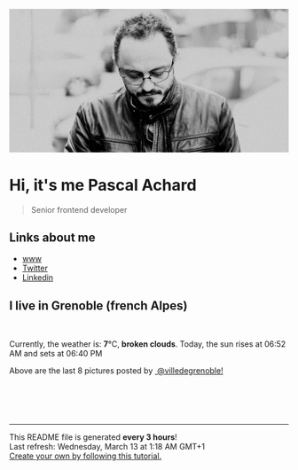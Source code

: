 ![Pascal Achard](./images/photo-pascal-achard.jpg)
# Hi, it's me Pascal Achard
> Senior frontend developer

## Links about me
- [www](https://www.pascal-achard.com)
- [Twitter](https://twitter.com/botmaster)
- [Linkedin](http://www.linkedin.com/in/pascal-achard)


## I live in Grenoble (french Alpes)
<img src="https://openweathermap.org/img/wn/04n@2x.png" alt="">

Currently, the weather is: **7**°C, **broken clouds**.
Today, the sun rises at 06:52 AM and sets at 06:40 PM

Above are the last 8 pictures posted by <a href="https://www.instagram.com/villedegrenoble/" target="_blank"><img alt="" src="https://upload.wikimedia.org/wikipedia/commons/thumb/e/e7/Instagram_logo_2016.svg/1024px-Instagram_logo_2016.svg.png" width="20"/> @villedegrenoble!</a>

<p style="display: flex; flex-wrap: wrap; gap: 20px;">
        <img src="https://cdn1.picuki.com/hosted-by-instagram/q/0exhNuNYnjBGZDHIdN5WmL9I2PwkAQxLKfhSQ7e71yJjMBhsLH6QvJA0mpCl6yRxIwVgFDeSYztj5okoU1xVCz19OEXaQLyNRTtc6qycUOzN1zBu%7C%7CZRpk7wzKHYXYnSs%7C%7C8UpVgmYdSgIGaYDG7uo+qhT5aGuO1lQpTb9d7JGmC4E5ZObS6olhMF4pJ2Jg3Tt%7C%7C9k4Ki5e82wzJURmpNTfvGtdEaW+NMB166d1RbMCxMkA%7C%7C6nRlSaHEmw+Jj8uRHagtIj+kOYA2DG+Vjs07FeQb6IKDnQhq0efuBt3t4gj1aSNBdxuiekZkIH2bSAEXG428Fk71p26qCDMa2is4EhX2j3+2J6oX8oLsbrEDKCwX%7C%7Cr+4jvxdp%7C%7C6E6NhSj9cJLmFdxGObfa1BZ8Uw81AFKUeh2GU9iSpdb+mxTJ7OztPmzmEQaNhR6ii9I6r+CTXj2qWsF8SqtW1YaFM3XJv8cKarwl+JCqTI50dY2Xyn28sEeFTeLqVxpyHPrwU.jpeg" alt="" width="200"/>
        <img src="https://cdn1.picuki.com/hosted-by-instagram/q/0exhNuNYnjBGZDHIdN5WmL9I2PwkAQxLKfhSQ7e71yJjMBhsLH6QvJA0mpCl6yRxIwVgFDeSYztj5IsuU11SCD19P0LWT7OISj5T6ayaUuzN1Ddg955ikr0xJH0bbHSt9sQpVAmYdSgIGaYDG7uo%7C%7CekX5vvwajAGuDWUN+UtzCVG%7C%7CMm0X51wm8Qf8fTT0FOzv9R3GzNJzWM1eUAmscnbrSgLUbr2O8ti9PY6F%7C%7CkKhMZL7e3tnyv2H2g+PVFwFA+cu5+czr5Qwxzmdwo382L6abEJH2sa1QScnREQisEDgrKbO8to3fNlkI%7C%7CmHWVXSE1KhjVP1pe+lX6aJTXv1kRtwGHQyraOefs%7C%7C+7jqCOqwcdzw4wXtO5zqF+tiR1dbLeb%7C%7CSnHtZaaSQpt92NkBH7VN1FzivVP7e7ipjENOJTNojwDTFb1dUv%7C%7CNzq3w9V%7C%7CnrGmPmTMchvSXL7BT4WZH+u%7C%7CbuhU2cU6WL8VkGnLZ3A10R%7C%7CgUU5icx9jrZet9WxoDY9ER+TTf0Q==.jpeg" alt="" width="200"/>
        <img src="https://cdn1.picuki.com/hosted-by-instagram/q/0exhNuNYnjBGZDHIdN5WmL9I2PwkAQxLKfhSQ7e71yJjMBhsLH6QvJA0mpCl6yRxIwVgFDeSYztj5IwoU1xUDD19P0PZT7CISzpW7amQXerN1DZl9ZVhl7gwKX0bZHWp8sUpVAmYdSgIGaYDG7uo+qhT5aGuO1lQpzb9d7JGmC4E5ZPiZ6x29Zk0v6uJk1%7C%7Ck7JYwKXNM+243dR5l85PcpDtEWvbzNsA6q6RjAIgCifgG6vuzynXrV1IkeFFxHzPCua3nhs0gtiHKOQQZw16MRosVDgobhVjmljkA449+n6SDFaxMn%7C%7C07s%7C%7C2AATNBVmtUpBVtmJGCnCbUNU2z8lp%7C%7C50GA7YeAZdESocTfAfCEeu%7C%7CA1A%7C%7ChK+L6UehoEyhCA%7C%7C%7C%7CUBBKJZvq+WpgJqapJPvEe5WuR1ymed6Hz%7C%7CT5eDA8ZhiS5XbVEQaTF55uw51OJqHCW9FEYxsOsS6Qax1sApJCrvV5aWi+AOsZMBCff3Q16EI0VJeg=.jpeg" alt="" width="200"/>
        <img src="https://cdn1.picuki.com/hosted-by-instagram/q/0exhNuNYnjBGZDHIdN5WmL9I2PwkAQxLKfhSQ7e71yJjMBhsLH6QvJA0mpCj4yRwKg5lHDeVeSBk54ooUV1SAlYVPUHXTbOJTzpV66qbU++q1lph9p5pkLczKXUZZXWv8MQrVGHEBCxWFOkXULjh7uZE+OXvajQbojKaKrBDkDdttdCwFahlza4ls%7C%7CfBv0Xm1IwleTRE4X8gI1spr5Pcoz8cDaO9Y4Byq6A5QLUPjslL5er63Rq2ElIpenojRmDG%7C%7CLTPnNEMjSC1fx0Z30iUF7wIPhw%7C%7CuWqjugEyvcorjIj%7C%7CFaJciP1opoL2bUcmGW9opUk53cH7mCuQODCW%7C%7CkVxjnCK5OvpYtQzkYDzN8DMTdb7yhnCeIDIMZFbU00oGvrPUlDVOMOuJctPkc1AGaUYgnjk0VLkLfbL0hBOFzxO3myJX8ckFQ==.jpeg" alt="" width="200"/>
        <img src="https://cdn1.picuki.com/hosted-by-instagram/q/0exhNuNYnjBGZDHIdN5WmL9I2PwkAQxLKftSQ7e71yJjMBhsLH6QvJA0mpCj4yRwKg5lHDeVeSBk54opU1tVClIVP0fcTLaASzxX6K6eXO+rvDBg8Z5lkbc8KHUXZXGs9cYuVmWpNWwPG%7C%7CsAULjh7uZDu7%7C%7CzNnZSyWaRMdsBnmICqZXwCJ1mwsFusvrBv0Xm1IwleTRE4X8gI1spr5Pcoz8cDaO9YIByq6A5QLUPjslL5er63Rq2ElIpenojRmDK%7C%7CLTPnNEMjSC1ZBgx+WbwS5AfGGE%7C%7CuQyIszIE4sorjIj%7C%7CFaJciP1opoL2bUcmGW9opUk53cH7niTya2Gq10ZtyGXKn56rX+YJkrSjC+m0TfTN5TbtdLLEO59tDVQYRa%7C%7CyFgz4bqf7BMtbwcYaWvdGig7lzye7VanG0Bp7JTB9mmCKPphqae+qzJmJ2W%7C%7CcjWuN91NpgJ+PceNP4GR0zdeDwzc9dnmbU51pb2DwjQBkLdBDTq3BmsOMabsXHEU=.jpeg" alt="" width="200"/>
        <img src="https://cdn1.picuki.com/hosted-by-instagram/q/0exhNuNYnjBGZDHIdN5WmL9I2PwkAQxLKfhSQ7e71yJjMBhsLH6QvJA0mpCj4yRwKg5lHDeVeSBk54opUl1QClMVOEXeT7WJTD5d76+dUuuivDJh8JdnkL09L3ccbH6q8MUoUGSpNWwPG%7C%7CsAULjh7uZDu7%7C%7CzNnZSyWaRMdsBnmICqZXwCJ1mwsFusvrBv0Xm1IwleTRE4X8gI1spr5Pcoz8cDaO9Y4Byq6A5QLUPjslL5er63Rq2ElIpenojRmDH%7C%7CLTPnNEMjSC1LDFr1nCxeKoXHX0%7C%7CuWqe4EM25MorjIj%7C%7CFaJciP1opoL2bUcmGW9opUk53cH7niTya2Gq10ZtyGXKn56rX+YJgriiC+maB%7C%7CXd4XTvSpzEO49lDVcYRa%7C%7CyFgz4bqf7BMtbwcYaWvdGig7lzye7VYH+9kFEDDYf2zzeJ8ZXb8yY%7C%7CfiLwmbRsTqohCYClseuVONImWFn0dapxxE9dnmbU51pbxH3iHVkLdBDTq3BmsOMabsXHEU=.jpeg" alt="" width="200"/>
        <img src="https://cdn1.picuki.com/hosted-by-instagram/q/0exhNuNYnjBGZDHIdN5WmL9I2PwkAQxLKfhSQ7e71yJjMBhsLH6QvJA0mpCl6yRxIwVgFDeSYzti7YIrWF1YDD19P0fXQb2LSDdd6qifVO7N1z1g9pdnlbgxJXwcbX+n%7C%7C8MkUwmYdSgIGaYDG7uo+qhT5aGuO1lQpTb9d7JGmC4E5ZObS6olhMF4pJ2Jg3Tt%7C%7C9k4Ki5e82wzJURmpNTfvGtdEaW+NMB166d1RbMCxMkA%7C%7C6nRlSaHEmw+Jj8uTnagtIj+kOYA2Db6WTkX1zSFdvxjDnRHtVytkz53t4gj1aSNBdxuiekZkIH2bSAEXG428Fk71p26qCDMa2is4EhX2j3+2J6pXOQf9bj6EOuyYfK84hXLPZ7qH6NibD9cJLmFdxGObfa1BZ8Uw81AFKUeh2GU9iWsULvk6xZBOyxygACgVb11aKjE6aap3meGiCqdgRMtt%7C%7C2JUuZz60pL5t2srwl+JCqTI5xtGWKEn28sEeFTeLqVxpyHPrwU.jpeg" alt="" width="200"/>
        <img src="https://cdn1.picuki.com/hosted-by-instagram/q/0exhNuNYnjBGZDHIdN5WmL9I2PwkAQxLKftSQ7e71yJjMBhsLH6QvJA0mpCj4yRwKg5lHDeVeSBk54oqVlhSClYVPUXZSLGOSThd5qmbXOej11pn9pZmkrs8Kn0fZHWo9cQuUWbPBCxWCfwSH%7C%7CTm6qsarLiqcWxF8VzHN7Et22AG4dvyDPJK2ZlwrPLfxnTr6Ls5MGBD%7C%7CHg1JU46o9CUrDMPSqWnf5w6o692CLEOicMLpeHrj2OHH24VeG9qSmHO6s3+ke08iivrKSAbymPxTI9tAlkdoG2EoTsHl7VojYGvaaxC6K874bf1bUcmfipopBYzx9no0SrKV2Oo3EtX%7C%7CGvW2+6caNM+iJ%7C%7CZdN25VorE1hiQQ6vnQZZWfCohB7mFdxqPBLvkSstalNwCSb5B3wPloDmccpLW7zlgHGATtAKtPbVga%7C%7CuVlvmB2339oG6BuDMymMCZXpdG5gYL%7C%7CNSA0QRaP3PDWJ4aHWHz+HJ6VOFOcoHbl5qJM+oRHUdR.jpeg" alt="" width="200"/>
</p>

------------
<p>This README file is generated <b>every 3 hours</b>!
    <br />Last refresh: Wednesday, March 13 at 1:18 AM GMT+1
    <br /><a href="https://medium.com/@th.guibert/how-to-create-a-self-updating-readme-md-for-your-github-profile-f8b05744ca91">Create your own by following this tutorial.</a>
</p>
<p><a href="https://github.com/botmaster/botmaster/actions/workflows/main.yaml"><img alt="" src="https://github.com/botmaster/botmaster/actions/workflows/main.yaml/badge.svg" /></a></p>

